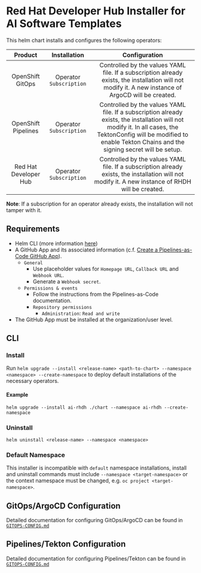 # Red Hat Developer Hub Installer for AI Software Templates

This helm chart installs and configures the following operators:

|       Product       |      Installation       |                                                                                                      Configuration                                                                                                       |
| :-----------------: | :---------------------: | :----------------------------------------------------------------------------------------------------------------------------------------------------------------------------------------------------------------------: |
|  OpenShift GitOps   | Operator `Subscription` |                                    Controlled by the values YAML file. If a subscription already exists, the installation will not modify it. A new instance of ArgoCD will be created.                                     |
| OpenShift Pipelines | Operator `Subscription` | Controlled by the values YAML file. If a subscription already exists, the installation will not modify it. In all cases, the TektonConfig will be modified to enable Tekton Chains and the signing secret will be setup. |
| Red Hat Developer Hub | Operator `Subscription` | Controlled by the values YAML file. If a subscription already exists, the installation will not modify it. A new instance of RHDH will be created. |

**Note**: If a subscription for an operator already exists, the installation will not tamper with it.

## Requirements

- Helm CLI (more information [here](https://helm.sh/docs/intro/install/))
- A GitHub App and its associated information (c.f. [Create a Pipelines-as-Code GitHub App](https://pipelinesascode.com/docs/install/github_apps/)).
  - `General`
    - Use placeholder values for `Homepage URL`, `Callback URL` and `Webhook URL`.
    - Generate a `Webhook secret`.
  - `Permissions & events`
    - Follow the instructions from the Pipelines-as-Code documentation.
    - `Repository permissions`
      - `Administration`: `Read and write`
- The GitHub App must be installed at the organization/user level.

## CLI

### Install

Run `helm upgrade --install <release-name> <path-to-chart> --namespace <namespace> --create-namespace` to deploy default installations of the necessary operators.

#### Example

`helm upgrade --install ai-rhdh ./chart --namespace ai-rhdh --create-namespace`

### Uninstall

`helm uninstall <release-name> --namespace <namespace>`

### Default Namespace

This installer is incompatible with `default` namespace installations, install and uninstall commands must include `--namespace <target-namespace>` or the context namespace must be changed, e.g. `oc project <target-namespace>`.

## GitOps/ArgoCD Configuration

Detailed documentation for configuring GitOps/ArgoCD can be found in [`GITOPS-CONFIG.md`](./docs/GITOPS-CONFIG.md)

## Pipelines/Tekton Configuration

Detailed documentation for configuring Pipelines/Tekton can be found in [`GITOPS-CONFIG.md`](./docs/PIPELINES-CONFIG.md)
